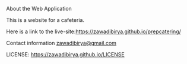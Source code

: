 About the Web Application

This is a website for a cafeteria.

Here is a link to the live-site:https://zawadibirya.github.io/prepcatering/

Contact information zawadibirya@gmail.com

LICENSE: https://zawadibirya.github.io/LICENSE
